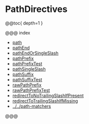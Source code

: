 <a id="pathdirectives"></a>
# PathDirectives

@@toc{ depth=1 }

@@@ index

* [path](path.md)
* [pathEnd](pathEnd.md)
* [pathEndOrSingleSlash](pathEndOrSingleSlash.md)
* [pathPrefix](pathPrefix.md)
* [pathPrefixTest](pathPrefixTest.md)
* [pathSingleSlash](pathSingleSlash.md)
* [pathSuffix](pathSuffix.md)
* [pathSuffixTest](pathSuffixTest.md)
* [rawPathPrefix](rawPathPrefix.md)
* [rawPathPrefixTest](rawPathPrefixTest.md)
* [redirectToNoTrailingSlashIfPresent](redirectToNoTrailingSlashIfPresent.md)
* [redirectToTrailingSlashIfMissing](redirectToTrailingSlashIfMissing.md)
* [../../path-matchers](../../path-matchers.md)

@@@